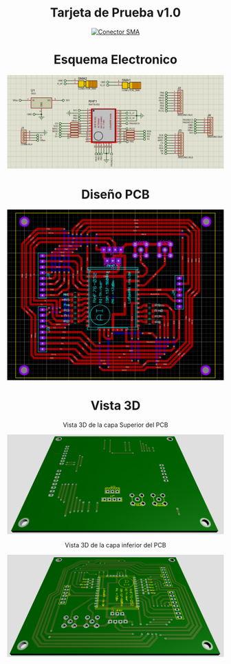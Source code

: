 <div align="center">
<h1> Tarjeta de Prueba v1.0</h1>

[![Conector SMA](https://img.shields.io/badge/Tarjeta_de_Desarrollo-FFC300?style=for-the-badge&logo=Wikiquote&logoColor=white&labelColor=000000&?logoWidth=40)](https://github.com/St3v3n-4n4/AnaPi_IoT/tree/main/Hardware/RHF76-052%20-%20LoraWAN/DiagramaCircuital/PCB_v1.0)

</div>

<div align="center">
<h1> Esquema Electronico </h1>

![Esquema Electronico](.img/EsquemaElectronico.PNG)

</div>


<div align="center">
<h1> Diseño PCB </h1>

![Esquema Electronico](.img/DisenoPCB.PNG)

</div>


<div align="center">
<h1> Vista 3D </h1>

Vista 3D de la capa Superior del PCB

![Esquema Electronico](.img/Vista3D_Superior.PNG)

Vista 3D de la capa inferior del PCB

![Esquema Electronico](.img/Vista3D_Inferior.PNG)

</div>
